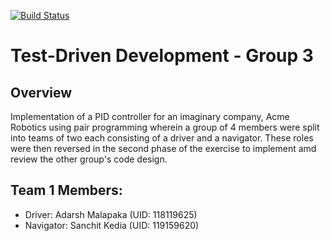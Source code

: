 [![Build Status](https://app.travis-ci.com/adarshmalapaka/test-driven-development.svg?branch=main)](https://app.travis-ci.com/adarshmalapaka/test-driven-development)

# Test-Driven Development - Group 3

## Overview
Implementation of a PID controller for an imaginary company, Acme Robotics using pair programming wherein a group of 4 members were split into teams of two each consisting of a driver and a navigator. These roles were then reversed in the second phase of the exercise to implement amd review the other group's code design.

## Team 1 Members:
- Driver: Adarsh Malapaka (UID: 118119625) 
- Navigator: Sanchit Kedia (UID: 119159620)
